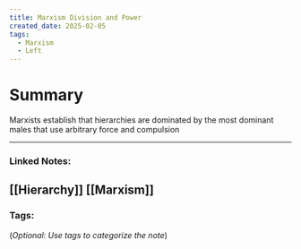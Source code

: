 ```yaml
---
title: Marxism Division and Power
created_date: 2025-02-05
tags:
  - Marxism
  - Left
---
```



# Summary
Marxists establish that hierarchies are dominated by the most dominant males that use arbitrary force and compulsion


---

### **Linked Notes:**
[[Hierarchy]]
[[Marxism]]
---

### **Tags:**

(_Optional: Use tags to categorize the note_)

